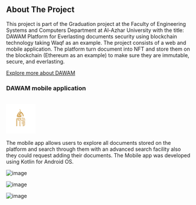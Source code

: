 
<!-- ABOUT THE PROJECT -->
## About The Project
This project is part of the Graduation project at the Faculty of Engineering Systems and Computers Department at Al-Azhar University
with the title: DAWAM Platform for Everlasting documents security using blockchain technology taking Waqf as an example.
The project consists of a web and mobile application.
The platform turn document into NFT and store them on the blockchain (Ethereum as an example) to make sure they are immutable, secure, and everlasting.
<p align="left"><a href="https://github.com/JannaIbrahim/DawamGP">Explore more about DAWAM</a></p>

### DAWAM mobile application
<!-- PROJECT LOGO -->
<br />
<div align="left">
  <a href="https://github.com/SalmaAhmedAl/DawamGP-MobileApp">
    <img src="app/src/main/res/drawable/ic_dawam.png" alt="Logo" width="80" height="80">
  </a>
 
The mobile app allows users to explore all documents stored on the platform and search through them with an advanced search facility also they could request adding their documents.
The Mobile app was developed using Kotlin for Android OS.

![image](https://github.com/SalmaAhmedAl/DawamGP-MobileApp/assets/56123892/b5508a2e-3386-4817-975d-7e1c7c86ba85)

![image](https://github.com/SalmaAhmedAl/DawamGP-MobileApp/assets/56123892/7ff56739-c8db-4f07-9043-68618619c88b)

![image](https://github.com/SalmaAhmedAl/DawamGP-MobileApp/assets/56123892/c48d5fc5-56a6-41d6-98e3-06d4b71b9c6e)






